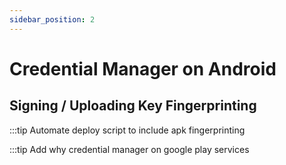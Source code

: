 ```yaml
---
sidebar_position: 2
---
```


# Credential Manager on Android

## Signing / Uploading Key Fingerprinting

:::tip
Automate deploy script to include apk fingerprinting 

:::tip
Add why credential manager on google play services